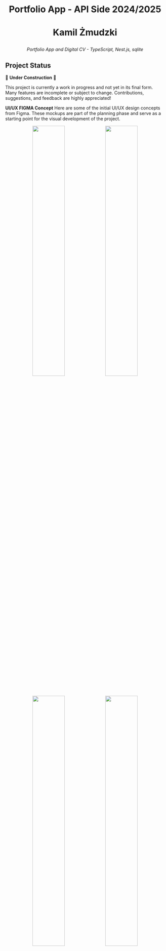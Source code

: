 # <p align="center">Portfolio App - API Side 2024/2025</p1>

# <p align="center">Kamil Żmudzki</p2>

<p align="center"><em>Portfolio App and Digital CV - TypeScript, Nest.js, sqlite</em><br>
  
 ## Project Status

🚧 **Under Construction** 🚧

This project is currently a work in progress and not yet in its final form. Many
features are incomplete or subject to change. Contributions, suggestions, and
feedback are highly appreciated!

**UI/UX FIGMA Concept** Here are some of the initial UI/UX design concepts from
Figma. These mockups are part of the planning phase and serve as a starting
point for the visual development of the project.

 <p align="center">
  <img src="https://github.com/user-attachments/assets/4c9bc46c-c787-431f-869c-2404d7d1cb00" width="45%" />
  <img src="https://github.com/user-attachments/assets/5c05c4a9-0efa-4f52-9606-c07d073e3860" width="45%" />
</p>
<br/>
<p align="center">
  <img src="https://github.com/user-attachments/assets/97b159cc-725f-4d29-a4f3-415c97b1386c" width="45%" />
  <img src="https://github.com/user-attachments/assets/4bf4bf08-d1d8-47aa-b3aa-e8f81932898f" width="45%" />
</p>

